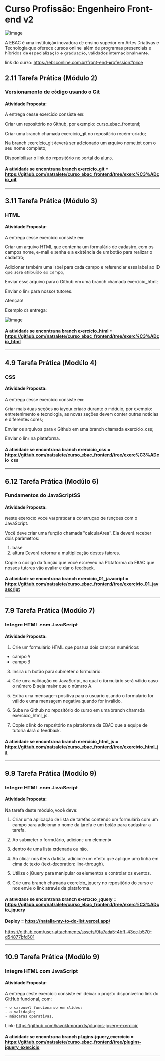 # Curso Profissão: Engenheiro Front-end v2

![image](https://github.com/natsalete/curso_ebac_frontend/assets/135389319/767bad07-631d-48fe-be07-b8c0345e7ac0)

A EBAC é uma instituição inovadora de ensino superior em Artes Criativas e Tecnologia que oferece cursos online, além de programas presenciais e híbridos de especialização e graduação, validados internacionalmente.

link do curso: https://ebaconline.com.br/front-end-profession#price

## 2.11 Tarefa Prática (Módulo 2) 
### Versionamento de código usando o Git 

#### Atividade Proposta:

A entrega desse exercício consiste em:

Criar um repositório no Github, por exemplo: curso_ebac_frontend;

Criar uma branch chamada exercicio_git no repositório recém-criado;

Na branch exercício_git deverá ser adicionado um arquivo nome.txt com o seu nome completo;

Disponibilizar o link do repositório no portal do aluno.

#### A atividade se encontra na branch exercício_git = https://github.com/natsalete/curso_ebac_frontend/tree/exerc%C3%ADcio_git

<hr>

## 3.11 Tarefa Prática (Módulo 3)
### HTML

#### Atividade Proposta:

A entrega desse exercício consiste em:

Criar um arquivo HTML que contenha um formulário de cadastro, com os campos nome, e-mail e senha e a existência de um botão para realizar o cadastro;

Adicionar também uma label para cada campo e referenciar essa label ao ID que será atribuído ao campo;

Enviar esse arquivo para o Github em uma branch chamada exercício_html;

Enviar o link para nossos tutores.

Atenção!

Exemplo da entrega:

![image](https://github.com/natsalete/curso_ebac_frontend/assets/135389319/36557b62-b136-4f4e-9ebe-8dd68307cdac)

#### A atividade se encontra na branch exercício_html = https://github.com/natsalete/curso_ebac_frontend/tree/exerc%C3%ADcio_html

<hr>

## 4.9 Tarefa Prática (Modúlo 4)
### CSS

#### Atividade Proposta:

A entrega desse exercício consiste em:

Criar mais duas seções no layout criado durante o módulo, por exemplo: entretenimento e tecnologia, as novas seções devem conter outras notícias e diferentes cores;

Enviar os arquivos para o Github em uma branch chamada exercício_css;

Enviar o link na plataforma.

#### A atividade se encontra na branch exercício_css = https://github.com/natsalete/curso_ebac_frontend/tree/exerc%C3%ADcio_css
<hr>

## 6.12 Tarefa Prática (Modúlo 6)
### Fundamentos do JavaScriptSS

#### Atividade Proposta:

Neste exercício você vai praticar a construção de funções com o JavaScript.

Você deve criar uma função chamada "calculaArea".
Ela deverá receber dois parâmetros:
1) base
2) altura
Deverá retornar a multiplicação destes fatores.

Copie o código da função que você escreveu na Plataforma da EBAC que nossos tutores vão avaliar e dar o feedback.

#### A atividade se encontra na branch exercicio_01_javacript = https://github.com/natsalete/curso_ebac_frontend/tree/exercicio_01_javascript
<hr>

## 7.9 Tarefa Prática (Modúlo 7)
### Integre HTML com JavaScript

#### Atividade Proposta:

1) Crie um formulário HTML que possua dois campos numéricos:
- campo A
- campo B

3) Insira um botão para submeter o formulário.

4) Crie uma validação no JavaScript, na qual o formulário será válido caso o número B seja maior que o número A.

5) Exiba uma mensagem positiva para o usuário quando o formulário for válido e uma mensagem negativa quando for inválido.

6) Suba no Github no repositório do curso em uma branch chamada exercicio_html_js.

7) Copie o link do repositório na plataforma da EBAC que a equipe de tutoria dará o feedback.

#### A atividade se encontra na branch exercicio_html_js = https://github.com/natsalete/curso_ebac_frontend/tree/exercicio_html_js
<hr>

## 9.9 Tarefa Prática (Modúlo 9)
### Integre HTML com JavaScript

#### Atividade Proposta:

Na tarefa deste módulo, você deve:

1) Criar uma aplicação de lista de tarefas contendo um formulário com um campo para adicionar o nome da tarefa e um botão para cadastrar a tarefa.

2) Ao submeter o formulário, adicione um elemento <li> dentro de
uma lista ordenada ou não.

3) Ao clicar nos itens da lista, adicione um efeito que aplique uma linha em cima do texto (text-decoration: line-through).

4) Utilize o jQuery para manipular os elementos e controlar os eventos.

5) Crie uma branch chamada exercício_jquery no repositório do curso e nos envie o link através da plataforma. 

#### A atividade se encontra na branch exercício_jquery = https://github.com/natsalete/curso_ebac_frontend/tree/exerc%C3%ADcio_jquery

#### Deploy = https://natalia-my-to-do-list.vercel.app/
https://github.com/user-attachments/assets/9fa7ada5-4bff-43cc-b570-d54877bfd601
<hr>

## 10.9 Tarefa Prática (Modúlo 9)
### Integre HTML com JavaScript

#### Atividade Proposta:

A entrega deste exercício consiste em deixar o projeto disponível no link do GitHub funcional, com:

    - o carousel funcionando em slides;
    - a validação;
    - máscaras operativas.

Link: https://github.com/havokkmorands/plugins-jquery-exercicio

#### A atividade se encontra na branch plugins-jquery_exercicio = https://github.com/natsalete/curso_ebac_frontend/tree/plugins-jquery_exercicio

<hr>

